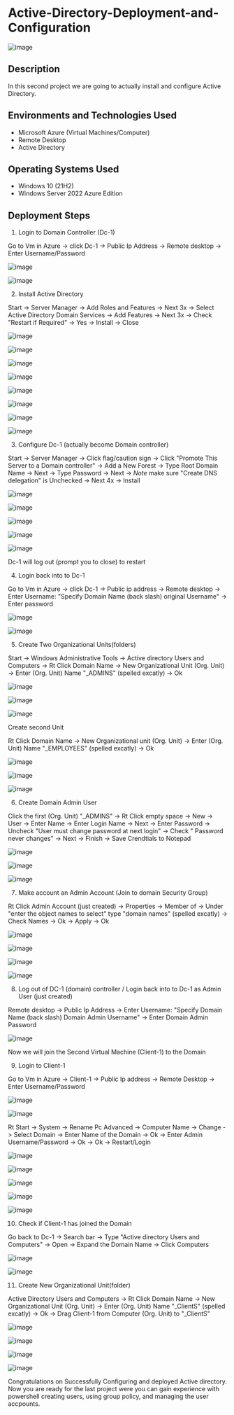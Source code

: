 # Active-Directory-Deployment-and-Configuration

![image](https://github.com/user-attachments/assets/e2d78ecf-468d-4d2b-8fc4-d839bf116ed9)

<h2>Description </h2>

In this second project we are going to actually install and configure Active Directory.

<h2>Environments and Technologies Used</h2>

- Microsoft Azure (Virtual Machines/Computer)
- Remote Desktop
- Active Directory

<h2>Operating Systems Used </h2>

- Windows 10</b> (21H2)
- Windows Server 2022 Azure Edition


<h2>Deployment Steps</h2>

1. Login to Domain Controller (Dc-1)
 <p> 
</p>

Go to Vm in Azure -> click Dc-1 -> Public Ip Address -> Remote desktop -> Enter Username/Password
 <p> 
</p>

![image](https://github.com/user-attachments/assets/ae460eb6-42f8-49fa-b969-a4cba01dd50d)
 <p> 
</p>

![image](https://github.com/user-attachments/assets/3720286a-d340-48b3-822f-7c4e70563ddb)
 <p> 
</p>

2. Install Active Directory
 <p> 
</p>

Start -> Server Manager -> Add Roles and Features -> Next 3x -> Select Active Directory Domain Services -> Add Features -> Next 3x -> Check "Restart if Required" -> Yes -> Install -> Close
 <p> 
</p>

![image](https://github.com/user-attachments/assets/dc8a6b66-4b75-446f-845a-316db3f4d383)
 <p> 
</p>

![image](https://github.com/user-attachments/assets/2b31d70c-9520-4681-b6d8-b38fbf9323fc)
 <p> 
</p>

![image](https://github.com/user-attachments/assets/0b553b39-d7bd-4814-ba32-277347f7cd37)
 <p> 
</p>

![image](https://github.com/user-attachments/assets/137b8b17-b426-4bac-a87f-fa07cb099c49)
 <p> 
</p>

![image](https://github.com/user-attachments/assets/b0beb1cb-fa75-4c11-b17e-beab02e19557)
 <p> 
</p>

![image](https://github.com/user-attachments/assets/bad329b7-11be-4970-8f40-73954a47c272)
 <p> 
</p>

![image](https://github.com/user-attachments/assets/acdc73e9-2dda-4987-adc7-f2c35334954a)
 <p> 
</p>

![image](https://github.com/user-attachments/assets/7a9ee9ce-92cf-4e6c-9f66-994a10b5d57a)
 <p> 
</p>

3. Configure Dc-1 (actually become Domain controller)
 <p> 
</p>

Start -> Server Manager -> Click flag/caution sign -> Click "Promote This Server to a Domain controller" -> Add a New Forest -> Type Root Domain Name -> Next -> Type Password -> Next -> *Note* make sure "Create DNS delegation" is Unchecked -> Next 4x -> Install
 <p> 
</p>

![image](https://github.com/user-attachments/assets/be477151-bf63-42e7-a328-351c17b9a2c0)
 <p> 
</p>

![image](https://github.com/user-attachments/assets/b94041cd-9f10-4ab8-ab34-59ce29fe61f2)
 <p> 
</p>

![image](https://github.com/user-attachments/assets/5cbc91fb-4c15-4823-a578-4913d958f78b)
 <p> 
</p>

![image](https://github.com/user-attachments/assets/20394feb-c017-44d9-b793-80892659e7bb)
 <p> 
</p>

![image](https://github.com/user-attachments/assets/7779b3c3-ffc7-4c3a-a4cb-92ea6446f0f4)
 <p> 
</p>

Dc-1 will log out (prompt you to close) to restart 
 <p> 
</p>

4. Login back into to Dc-1
 <p> 
</p>

Go to Vm in Azure -> click Dc-1 -> Public ip address -> Remote desktop -> Enter Username: "Specify Domain Name (back slash) original Username" -> Enter password
 <p> 
</p>

![image](https://github.com/user-attachments/assets/bf0cd485-ebff-4738-885f-bf7bf3876da9)

 <p> 
</p>

![image](https://github.com/user-attachments/assets/4c5c4133-3260-461c-930f-0c056ff75a2d)
 <p> 
</p>

5. Create Two Organizational Units(folders)
 <p> 
</p>

Start -> Windows Administrative Tools -> Active directory Users and Computers -> Rt Click Domain Name -> New Organizational Unit (Org. Unit) -> Enter (Org. Unit) Name "_ADMINS" (spelled excatly) -> Ok
 <p> 
</p>

![image](https://github.com/user-attachments/assets/d0352e96-f3f9-4294-b2d0-5db6aed1f92d)
 <p> 
</p>

![image](https://github.com/user-attachments/assets/6d120792-0c13-4341-beeb-36fb24684f13)
 <p> 
</p>

![image](https://github.com/user-attachments/assets/cde91f54-bbca-4e1e-b024-3138a4b71f19)
 <p> 
</p>

Create second Unit
 <p> 
</p>

Rt Click Domain Name -> New Organizational unit (Org. Unit) -> Enter (Org. Unit) Name "_EMPLOYEES" (spelled excatly) -> Ok
 <p> 
</p>

![image](https://github.com/user-attachments/assets/6d120792-0c13-4341-beeb-36fb24684f13)
 <p> 
</p>

![image](https://github.com/user-attachments/assets/cde91f54-bbca-4e1e-b024-3138a4b71f19)
 <p> 
</p>

![image](https://github.com/user-attachments/assets/12634c20-2d5e-454a-9fac-07be4b1bcbaa)
 <p> 
</p>

6. Create Domain Admin User
 <p> 
</p>

Click the first (Org. Unit) "_ADMINS" -> Rt Click empty space -> New -> User -> Enter Name -> Enter Login Name -> Next -> Enter Password -> Uncheck "User must change password at next login" -> Check " Password never changes" -> Next -> Finish -> Save Crendtials to Notepad
 <p> 
</p>

![image](https://github.com/user-attachments/assets/d0f47ea9-0a4c-485e-acc2-12b0a6238659)
 <p> 
</p>

![image](https://github.com/user-attachments/assets/dd6a1e66-a1f6-44cd-8d00-530839b4eb85)
 <p> 
</p>

![image](https://github.com/user-attachments/assets/4d395ab7-5d65-4ced-9c64-3949406ac6da)
 <p> 
</p>

7. Make account an Admin Account (Join to domain Security Group)
 <p> 
</p>

Rt Click Admin Account (just created) -> Properties -> Member of -> Under "enter the object names to select" type "domain names" (spelled excatly) -> Check Names -> Ok -> Apply -> Ok
 <p> 
</p>

![image](https://github.com/user-attachments/assets/3bbf68f3-37b9-4eee-a612-9d7548317edc)
 <p> 
</p>

![image](https://github.com/user-attachments/assets/f91d99a6-c385-4061-b094-3a10a2220a6d)
 <p> 
</p>

![image](https://github.com/user-attachments/assets/a4bdfe90-9d0d-469b-8169-407ee86934ef)
 <p> 
</p>

![image](https://github.com/user-attachments/assets/6dd72024-faca-4f11-8ddb-10a0d83a2388)
 <p> 
</p>

8. Log out of DC-1 (domain) controller / Login back into to Dc-1 as Admin User (just created)
 <p> 
</p>

Remote desktop -> Public Ip Address -> Enter Username: "Specify Domain Name (back slash) Domain Admin Username" -> Enter Domain Admin Password
 <p> 
</p>

![image](https://github.com/user-attachments/assets/48004991-ca3d-4e0d-a335-1e9f9ae025af)
 <p> 
</p>

Now we will join the Second Virtual Machine (Client-1) to the Domain
 <p> 
</p>

9. Login to Client-1
 <p> 
</p>

Go to Vm in Azure -> Client-1 -> Public Ip address -> Remote Desktop -> Enter Username/Password
 <p> 
</p>

![image](https://github.com/user-attachments/assets/ae460eb6-42f8-49fa-b969-a4cba01dd50d)
 <p> 
</p>

![image](https://github.com/user-attachments/assets/beb3e8be-a006-45ac-9223-3c87f4e6aa58)
 <p> 
</p>

Rt Start -> System -> Rename Pc Advanced -> Computer Name -> Change -> Select Domain -> Enter Name of the Domain -> Ok -> Enter Admin Username/Password -> Ok -> Ok -> Restart/Login
 <p> 
</p>

![image](https://github.com/user-attachments/assets/09fad2df-d8c6-4df3-9802-72c4ef54c325)
 <p> 
</p>

![image](https://github.com/user-attachments/assets/556fe0d6-8b49-4a1c-800c-ce97762c43e7)
 <p> 
</p>

![image](https://github.com/user-attachments/assets/70cd08ae-9bf0-461c-9f9e-fee95ed06f80)
 <p> 
</p>

![image](https://github.com/user-attachments/assets/e37e17cb-ef8f-428a-af07-ddccd1ee87dc)
 <p> 
</p>

![image](https://github.com/user-attachments/assets/8604d45e-c889-4eb3-880c-90787c1cff17)
 <p> 
</p>

10. Check if Client-1 has joined the Domain
 <p> 
</p>

Go back to Dc-1 -> Search bar -> Type "Active directory Users and Computers" -> Open -> Expand the Domain Name -> Click Computers
 <p> 
</p>

![image](https://github.com/user-attachments/assets/6b12a705-c00f-40d7-a24c-9b9e4ab7cd58)
 <p> 
</p>

![image](https://github.com/user-attachments/assets/c94263ba-0e7b-433e-8bc1-0fbe29c6a150)
 <p> 
</p>

11. Create New Organizational Unit(folder)
 <p> 
</p>

Active Directory Users and Computers -> Rt Click Domain Name -> New Organizational Unit (Org. Unit) -> Enter (Org. Unit) Name "_ClientS" (spelled excatly) -> Ok -> Drag Client-1 from Computer (Org. Unit) to "_ClientS"
 <p> 
</p>

![image](https://github.com/user-attachments/assets/6d120792-0c13-4341-beeb-36fb24684f13)
 <p> 
</p>

![image](https://github.com/user-attachments/assets/cde91f54-bbca-4e1e-b024-3138a4b71f19)
 <p> 
</p>

![image](https://github.com/user-attachments/assets/bee62b4a-8aec-4415-9f0c-e89c350c7d99)
 <p> 
</p>

![image](https://github.com/user-attachments/assets/1048ccf7-6d80-4b45-b43f-836bf50e7055)
 <p> 
</p>

Congratulations on Successfully Configuring and deployed Active directory. Now you are ready for the last project were you can gain experience with powershell creating users, using group policy, and managing the user accpounts. 
